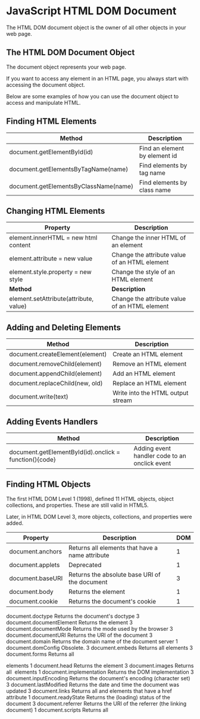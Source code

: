 # JavaScript HTML DOM Document


The HTML DOM document object is the owner of all other objects in your web page.


## The HTML DOM Document Object
The document object represents your web page.

If you want to access any element in an HTML page, you always start with accessing the document object.

Below are some examples of how you can use the document object to access and manipulate HTML.

## Finding HTML Elements

| **Method**	| **Description** |
|-----|-----|
| document.getElementById(id)	| Find an element by element id |
| document.getElementsByTagName(name)	| Find elements by tag name |
| document.getElementsByClassName(name)	| Find elements by class name |


## Changing HTML Elements
| **Property**	| **Description** |
|----|------|
| element.innerHTML =  new html content	| Change the inner HTML of an element |
| element.attribute = new value	| Change the attribute value of an HTML element |
| element.style.property = new style	| Change the style of an HTML element |
| **Method**	| **Description** |
| element.setAttribute(attribute, value)	| Change the attribute value of an HTML element |


## Adding and Deleting Elements
| **Method**	| **Description** |
|-----|-----|
| document.createElement(element)	| Create an HTML element |
| document.removeChild(element)	| Remove an HTML element |
| document.appendChild(element)	| Add an HTML element |
| document.replaceChild(new, old)	| Replace an HTML element |
| document.write(text)	| Write into the HTML output stream |


## Adding Events Handlers
| **Method**	| **Description** |
|-----|------|
| document.getElementById(id).onclick = function(){code}	| Adding event handler code to an onclick event |


## Finding HTML Objects
The first HTML DOM Level 1 (1998), defined 11 HTML objects, object collections, and properties. These are still valid in HTML5.

Later, in HTML DOM Level 3, more objects, collections, and properties were added.

| **Property**	| **Description**	| **DOM** |
|----|----|----|
| document.anchors	| Returns all <a> elements that have a name attribute |	1 |
| document.applets	| Deprecated	| 1 |
| document.baseURI	| Returns the absolute base URI of the document	| 3 |
| document.body	| Returns the <body> element	| 1 |
| document.cookie	| Returns the document's cookie	| 1 |
document.doctype	Returns the document's doctype	3
document.documentElement	Returns the <html> element	3
document.documentMode	Returns the mode used by the browser	3
document.documentURI	Returns the URI of the document	3
document.domain	Returns the domain name of the document server	1
document.domConfig	Obsolete.	3
document.embeds	Returns all <embed> elements	3
document.forms	Returns all <form> elements	1
document.head	Returns the <head> element	3
document.images	Returns all <img> elements	1
document.implementation	Returns the DOM implementation	3
document.inputEncoding	Returns the document's encoding (character set)	3
document.lastModified	Returns the date and time the document was updated	3
document.links	Returns all <area> and <a> elements that have a href attribute	1
document.readyState	Returns the (loading) status of the document	3
document.referrer	Returns the URI of the referrer (the linking document)	1
document.scripts	Returns all <script> elements	3
document.strictErrorChecking	Returns if error checking is enforced	3
document.title	Returns the <title> element	1
document.URL	Returns the complete URL of the document	1
